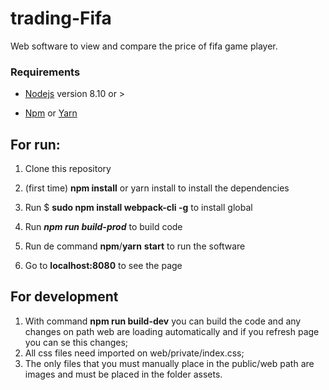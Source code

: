 # trading-Fifa

Web software to view and compare the price of fifa game player.

  
  
  
  

### **Requirements**

-  [Nodejs](https://nodejs.org/  "Nodejs") version 8.10 or >

-  [Npm](https://www.npmjs.com/get-npm  "Npm") or [Yarn](https://yarnpkg.com  "Yarnn")

  

## For run:
 

1. Clone this repository

2. (first time) **npm install** or yarn install to install the dependencies

3. Run $ **sudo npm install webpack-cli -g** to install global

4. Run ***npm run build-prod*** to build code

5. Run de command **npm**/**yarn**  **start** to run the software

6. Go to **localhost:8080** to see the page

## For development

 1. With command **npm run build-dev** you can build the code and any changes on path web are loading automatically and if you refresh page you can se this changes;
 2. All css files need imported on web/private/index.css;
 3. The only files that you must manually place in the public/web path are images and must be placed in the folder assets.